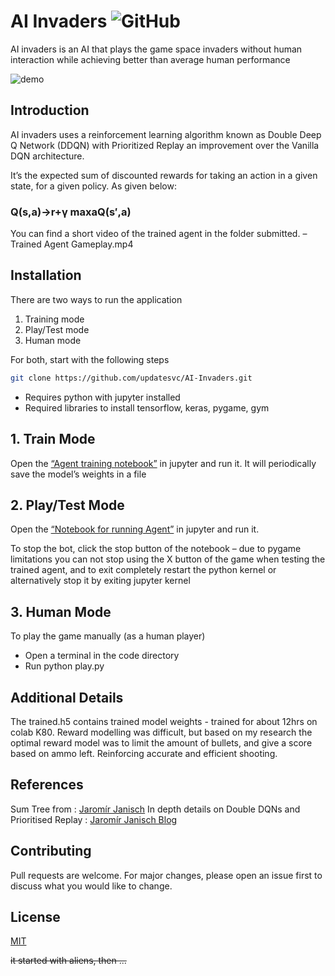 # AI Invaders ![GitHub](https://img.shields.io/github/license/updatesvc/WhatsApee.svg?style=for-the-badge)

AI invaders is an AI that plays the game space invaders without human interaction while achieving better than average human performance

![demo](https://user-images.githubusercontent.com/18010106/123296610-75ae6d00-d51f-11eb-9a53-58e16c743295.gif)


## Introduction

AI invaders uses a reinforcement learning algorithm known as Double Deep Q Network (DDQN) with Prioritized Replay an improvement over the Vanilla DQN architecture.

It’s the expected sum of discounted rewards for taking an action in a given state, for a given policy. As given below:

### **Q(s,a)→r+γ maxaQ(s′,a)**

You can find a short video of the trained agent in the folder submitted. – Trained Agent Gameplay.mp4

## Installation

There are two ways to run the application

1. Training mode
2. Play/Test mode
3. Human mode

For both, start with the following steps

```bash
git clone https://github.com/updatesvc/AI-Invaders.git
```

- Requires python with jupyter installed
- Required libraries to install tensorflow, keras, pygame, gym

## 1. Train Mode

Open the [“Agent training notebook”](https://github.com/updatesvc/AI-Invaders/blob/master/Agent%20training%20notebook.ipynb) in jupyter and run it.
It will periodically save the model’s weights in a file

## 2. Play/Test Mode

Open the [“Notebook for running Agent”](https://github.com/updatesvc/AI-Invaders/blob/master/Notebook%20for%20running%20Agent.ipynb) in jupyter and run it.

To stop the bot, click the stop button of the notebook – due to pygame limitations you can not stop using the X button of the game when testing the trained agent, and to exit completely restart the python kernel or alternatively stop it by exiting jupyter kernel

## 3. Human Mode

To play the game manually (as a human player)

- Open a terminal in the code directory
- Run python play.py

## Additional Details

The trained.h5 contains trained model weights - trained for about 12hrs on colab K80. Reward modelling was difficult, but based on my research the optimal reward model was to limit the amount of bullets, and give a score based on ammo left. Reinforcing accurate and efficient shooting.

## References

Sum Tree from : [Jaromír Janisch](https://github.com/jaromiru/AI-blog/blob/master/SumTree.py)
In depth details on Double DQNs and Prioritised Replay : [Jaromír Janisch Blog](https://jaromiru.com/2016/11/07/lets-make-a-dqn-double-learning-and-prioritized-experience-replay/)

## Contributing

Pull requests are welcome. For major changes, please open an issue first to discuss what you would like to change.

## License

[MIT](https://choosealicense.com/licenses/mit/)

~~it started with aliens, then ...~~
